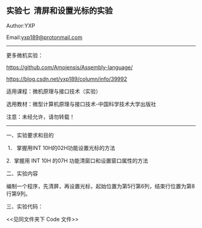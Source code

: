实验七  清屏和设置光标的实验
-----------------------------------------------------------------
Author:YXP

Email:yxp189@protonmail.com
***************************************************************
更多微机实验：

https://github.com/Amoiensis/Assembly-language/

https://blog.csdn.net/yxp189/column/info/39992

适用课程：微机原理与接口技术（实验）

选用教材：微型计算机原理与接口技术-中国科学技术大学出版社

注意：未经允许，请勿转载！
***************************************************************

一、实验要求和目的    

 1． 掌握用INT 10H的02H功能设置光标的方法

2.  掌握用 INT 10H 的07H 功能清窗口和设置窗口属性的方法

二、实验内容

编制一个程序，先清屏，再设置光标，起始位置为第5行第6列，结束行位置为第8行第9列。
    
三、实验代码：  
     
 <<见同文件夹下 Code 文件>>
 

